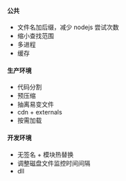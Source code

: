 #### 公共

- 文件名加后缀，减少 nodejs 尝试次数
- 缩小查找范围
- 多进程
- 缓存

#### 生产环境

- 代码分割
- 预压缩
- 抽离易变文件
- cdn + externals
- 按需加载

#### 开发环境

- 无签名 + 模块热替换
- 调整磁盘文件监控时间间隔
- dll
